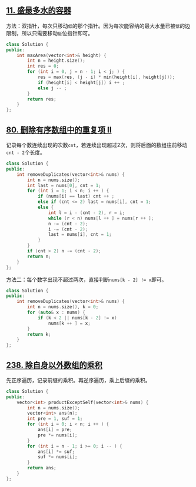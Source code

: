 ## [11. 盛最多水的容器](https://leetcode.cn/problems/container-with-most-water/)

方法：双指针，每次只移动`低`的那个指针。因为每次能容纳的最大水量已被`低`的边限制，所以只需要移动`低`位指针即可。

```cpp
class Solution {
public:
    int maxArea(vector<int>& height) {
        int n = height.size();
        int res = 0;
        for (int i = 0, j = n - 1; i < j; ) {
            res = max(res, (j - i) * min(height[i], height[j]));
            if (height[i] < height[j]) i ++ ;
            else j -- ;
        }
        return res;
    }
};
```



## [80. 删除有序数组中的重复项 II](https://leetcode.cn/problems/remove-duplicates-from-sorted-array-ii/)

记录每个数连续出现的次数`cnt`，若连续出现超过2次，则将后面的数组往前移动`cnt - 2`个长度。

```cpp
class Solution {
public:
    int removeDuplicates(vector<int>& nums) {
        int n = nums.size();
        int last = nums[0], cnt = 1;
        for (int i = 1; i < n; i ++ ) {
            if (nums[i] == last) cnt ++ ;
            else if (cnt <= 2) last = nums[i], cnt = 1;
            else {
                int l = i - (cnt - 2), r = i;
                while (r < n) nums[l ++ ] = nums[r ++ ];
                n -= (cnt - 2);
                i -= (cnt - 2);
                last = nums[i], cnt = 1;
            }
        }
        if (cnt > 2) n -= (cnt - 2);
        return n;
    }
};
```

方法二：每个数字出现不超过两次，直接判断`nums[k - 2] != x`即可。

```cpp
class Solution {
public:
    int removeDuplicates(vector<int>& nums) {
        int n = nums.size(), k = 0;
        for (auto& x : nums) {
            if (k < 2 || nums[k - 2] != x)
                nums[k ++ ] = x;
        }
        return k;
    }
};
```





## [238. 除自身以外数组的乘积](https://leetcode.cn/problems/product-of-array-except-self/)

先正序遍历，记录前缀的乘积。再逆序遍历，乘上后缀的乘积。

```cpp
class Solution {
public:
    vector<int> productExceptSelf(vector<int>& nums) {
        int n = nums.size();
        vector<int> ans(n);
        int pre = 1, suf = 1;
        for (int i = 0; i < n; i ++ ) {
            ans[i] = pre;
            pre *= nums[i];
        }
        for (int i = n - 1; i >= 0; i -- ) {
            ans[i] *= suf;
            suf *= nums[i];
        }
        return ans;
    }
};
```





